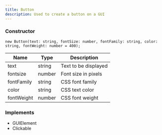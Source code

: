```yaml
---
title: Button
description: Used to create a button on a GUI
---
```

### Constructor
```tsx
new Button(text: string, fontSize: number, fontFamily: string, color: string, fontWeight: number = 400);
```

| Name | Type | Description |
| --- | --- | --- |
| text | string | Text to be displayed |
| fontsize | number | Font size in pixels |
| fontFamily | string | CSS font family |
| color | string | CSS text color |
| fontWeight | number | CSS font weight |

### Implements

- GUIElement
- Clickable